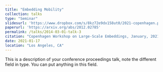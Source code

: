 ```yaml
---
title: "Embedding Mobility"
collection: talks
type: "Seminar"
slidesurl: 'https://www.dropbox.com/s/8kz72e9dx158ut0/2021-copenhagen.pdf?dl=0'
paperurl: 'https://arxiv.org/abs/2012.02785'
permalink: /talks/2014-03-01-talk-3
citation: "Copenhagen Workshop on Large-Scale Embeddings, January, 2021"
date: 2021-01-17
location: "Los Angeles, CA"
---
```


This is a description of your conference proceedings talk, note the different field in type. You can put anything in this field.
